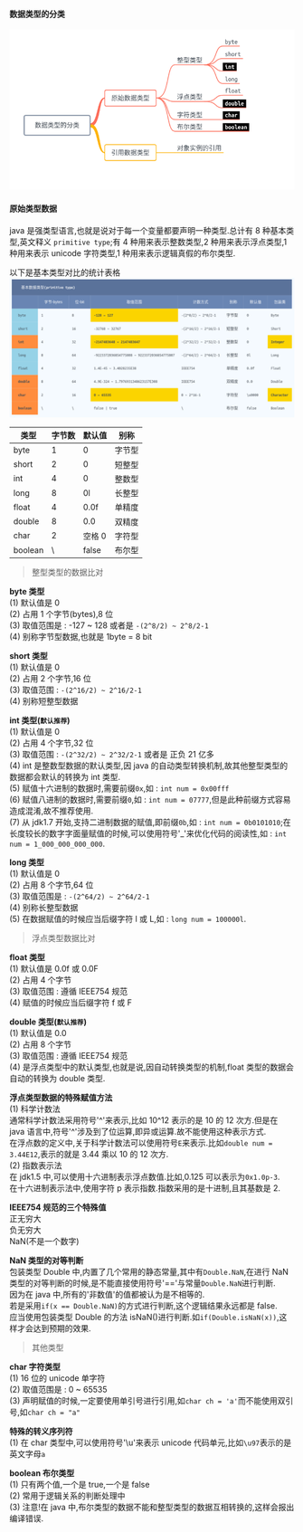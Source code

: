 #### 数据类型的分类

![](assets/basic-基本的原始类型数据-1dac3416.png)

#### 原始类型数据

java 是强类型语言,也就是说对于每一个变量都要声明一种类型.总计有 8 种基本类型,英文释义 `primitive type`;有 4 种用来表示整数类型,2 种用来表示浮点类型,1 种用来表示 unicode 字符类型,1 种用来表示逻辑真假的布尔类型.

以下是基本类型对比的统计表格  
![](assets/basic-基本的原始类型数据-185c9bd8.png)

| 类型    | 字节数 | 默认值 | 别称   |
| ------- | ------ | ------ | ------ |
| byte    | 1      | 0      | 字节型 |
| short   | 2      | 0      | 短整型 |
| int     | 4      | 0      | 整数型 |
| long    | 8      | 0l     | 长整型 |
| float   | 4      | 0.0f   | 单精度 |
| double  | 8      | 0.0    | 双精度 |
| char    | 2      | 空格 0 | 字符型 |
| boolean | \\     | false  | 布尔型 |

> 整型类型的数据比对

**byte 类型**  
(1) 默认值是 0  
(2) 占用 1 个字节(bytes),8 位  
(3) 取值范围是 : -127 ~ 128 或者是 `-(2^8/2) ~ 2^8/2-1`  
(4) 别称字节型数据,也就是 1byte = 8 bit

**short 类型**  
(1) 默认值是 0  
(2) 占用 2 个字节,16 位  
(3) 取值范围 : `-(2^16/2) ~ 2^16/2-1`  
(4) 别称短整型数据

**int 类型(`默认推荐`)**  
(1) 默认值是 0  
(2) 占用 4 个字节,32 位  
(3) 取值范围 : `-(2^32/2) ~ 2^32/2-1` 或者是 正负 21 亿多  
(4) int 是整数型数据的默认类型,因 java 的自动类型转换机制,故其他整型类型的数据都会默认的转换为 int 类型.  
(5) 赋值十六进制的数据时,需要前缀`0x`,如 : `int num = 0x00fff`  
(6) 赋值八进制的数据时,需要前缀`0`,如 : `int num = 07777`,但是此种前缀方式容易造成混淆,故不推荐使用.  
(7) 从 jdk1.7 开始,支持二进制数据的赋值,即前缀`0b`,如 : `int num = 0b0101010`;在长度较长的数字字面量赋值的时候,可以使用符号'\_'来优化代码的阅读性,如 : `int num = 1_000_000_000_000`.

**long 类型**  
(1) 默认值是 0  
(2) 占用 8 个字节,64 位  
(3) 取值范围是 : `-(2^64/2) ~ 2^64/2-1`  
(4) 别称长整型数据  
(5) 在数据赋值的时候应当后缀字符 l 或 L,如 : `long num = 100000l`.

> 浮点类型数据比对

**float 类型**  
(1) 默认值是 0.0f 或 0.0F  
(2) 占用 4 个字节  
(3) 取值范围 : 遵循 IEEE754 规范  
(4) 赋值的时候应当后缀字符 f 或 F

**double 类型(`默认推荐`)**  
(1) 默认值是 0.0  
(2) 占用 8 个字节  
(3) 取值范围 : 遵循 IEEE754 规范  
(4) 是浮点类型中的默认类型,也就是说,因自动转换类型的机制,float 类型的数据会自动的转换为 double 类型.

**浮点类型数据的特殊赋值方法**  
(1) 科学计数法  
通常科学计数法采用符号'^'来表示,比如 10^12 表示的是 10 的 12 次方.但是在 java 语言中,符号'^'涉及到了位运算,即异或运算.故不能使用这种表示方式.  
在浮点数的定义中,关于科学计数法可以使用符号`E`来表示.比如`double num = 3.44E12`,表示的就是 3.44 乘以 10 的 12 次方.  
(2) 指数表示法  
在 jdk1.5 中,可以使用十六进制表示浮点数值.比如,0.125 可以表示为`0x1.0p-3`.  
在十六进制表示法中,使用字符 p 表示指数.指数采用的是十进制,且其基数是 2.

**IEEE754 规范的三个特殊值**  
正无穷大  
负无穷大  
NaN(不是一个数字)

**NaN 类型的对等判断**  
包装类型 Double 中,内置了几个常用的静态常量,其中有`Double.NaN`,在进行 NaN 类型的对等判断的时候,是不能直接使用符号'=='与常量`Double.NaN`进行判断.  
因为在 java 中,所有的'非数值'的值都被认为是不相等的.  
若是采用`if(x == Double.NaN)`的方式进行判断,这个逻辑结果永远都是 false.  
应当使用包装类型 Double 的方法 isNaN()进行判断.如`if(Double.isNaN(x))`,这样才会达到预期的效果.

> 其他类型

**char 字符类型**  
(1) 16 位的 unicode 单字符  
(2) 取值范围是 : 0 ~ 65535  
(3) 声明赋值的时候,一定要使用单引号进行引用,如`char ch = 'a'`而不能使用双引号,如`char ch = "a"`

**特殊的转义序列符**  
(1) 在 char 类型中,可以使用符号'\u'来表示 unicode 代码单元,比如`\u97`表示的是英文字母`a`

**boolean 布尔类型**  
(1) 只有两个值,一个是 true,一个是 false  
(2) 常用于逻辑关系的判断处理中  
(3) 注意!在 java 中,布尔类型的数据不能和整型类型的数据互相转换的,这样会报出编译错误.
